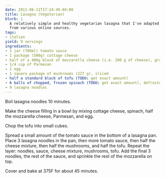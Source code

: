 ```yaml
---
date: 2011-06-11T17:24:49-04:00
title: Lasagna (Vegetarian)
blurb: |
  A relatively simple and healthy vegetarian lasagna that I've adapted
  from various online sources.
tags:
- italian
yield: 9 servings
ingredients:
- 1 jar (700ml) tomato sauce
- 1 package (500g) cottage cheese
- half of a 400g block of mozzarella cheese (i.e. 200 g of cheese), grated
- 1/4 cup of Parmesan
- 1 egg
- 1 square package of mushrooms (227 g), sliced
- half a standard block of tofu (TODO: get exact amount)
- 6 balls of chopped, frozen spinach (TODO: get exact amount), defrosted and drained
- 9 lasagna noodles
---
```


Boil lasagna noodles 10 minutes.

Make the cheese filling in a bowl by mixing cottage cheese, spinach, half
the mozzarella cheese, Parmesan, and egg.

Chop the tofu into small cubes.

Spread a small amount of the tomato sauce in the bottom of a lasagna pan.
Place 3 lasagna noodles in the pan, then more tomato sauce, then half the
cheese mixture, then half the mushrooms, and half the tofu.  Repeat the
layer: noodles, sauce, cheese mixture, mushrooms, tofu.  Add the final 3
noodles, the rest of the sauce, and sprinkle the rest of the mozzarella on
top.

Cover and bake at 375F for about 45 minutes.
